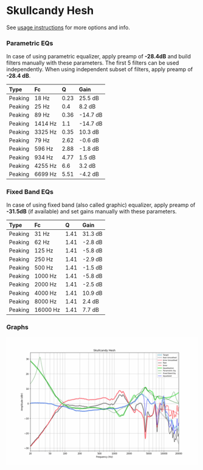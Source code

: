 # Skullcandy Hesh
See [usage instructions](https://github.com/jaakkopasanen/AutoEq#usage) for more options and info.

### Parametric EQs
In case of using parametric equalizer, apply preamp of **-28.4dB** and build filters manually
with these parameters. The first 5 filters can be used independently.
When using independent subset of filters, apply preamp of **-28.4 dB**.

| Type    | Fc      |    Q | Gain     |
|:--------|:--------|:-----|:---------|
| Peaking | 18 Hz   | 0.23 | 25.5 dB  |
| Peaking | 25 Hz   | 0.4  | 8.2 dB   |
| Peaking | 89 Hz   | 0.36 | -14.7 dB |
| Peaking | 1414 Hz | 1.1  | -14.7 dB |
| Peaking | 3325 Hz | 0.35 | 10.3 dB  |
| Peaking | 79 Hz   | 2.62 | -0.6 dB  |
| Peaking | 596 Hz  | 2.88 | -1.8 dB  |
| Peaking | 934 Hz  | 4.77 | 1.5 dB   |
| Peaking | 4255 Hz | 6.6  | 3.2 dB   |
| Peaking | 6699 Hz | 5.51 | -4.2 dB  |

### Fixed Band EQs
In case of using fixed band (also called graphic) equalizer, apply preamp of **-31.5dB**
(if available) and set gains manually with these parameters.

| Type    | Fc       |    Q | Gain    |
|:--------|:---------|:-----|:--------|
| Peaking | 31 Hz    | 1.41 | 31.3 dB |
| Peaking | 62 Hz    | 1.41 | -2.8 dB |
| Peaking | 125 Hz   | 1.41 | -5.8 dB |
| Peaking | 250 Hz   | 1.41 | -2.9 dB |
| Peaking | 500 Hz   | 1.41 | -1.5 dB |
| Peaking | 1000 Hz  | 1.41 | -5.8 dB |
| Peaking | 2000 Hz  | 1.41 | -2.5 dB |
| Peaking | 4000 Hz  | 1.41 | 10.9 dB |
| Peaking | 8000 Hz  | 1.41 | 2.4 dB  |
| Peaking | 16000 Hz | 1.41 | 7.7 dB  |

### Graphs
![](./Skullcandy%20Hesh.png)